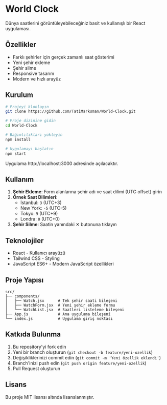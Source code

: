 # World Clock

Dünya saatlerini görüntüleyebileceğiniz basit ve kullanışlı bir React uygulaması.

## Özellikler

- Farklı şehirler için gerçek zamanlı saat gösterimi
- Yeni şehir ekleme
- Şehir silme
- Responsive tasarım
- Modern ve hızlı arayüz

## Kurulum

```bash
# Projeyi klonlayın
git clone https://github.com/TatiMarksman/World-Clock.git

# Proje dizinine gidin
cd World-Clock

# Bağımlılıkları yükleyin
npm install

# Uygulamayı başlatın
npm start
```

Uygulama http://localhost:3000 adresinde açılacaktır.

## Kullanım

1. **Şehir Ekleme**: Form alanlarına şehir adı ve saat dilimi (UTC offset) girin
2. **Örnek Saat Dilimleri**:
   - İstanbul: `3` (UTC+3)
   - New York: `-5` (UTC-5)
   - Tokyo: `9` (UTC+9)
   - Londra: `0` (UTC+0)
3. **Şehir Silme**: Saatin yanındaki ✕ butonuna tıklayın

## Teknolojiler

- React - Kullanıcı arayüzü
- Tailwind CSS - Styling
- JavaScript ES6+ - Modern JavaScript özellikleri

## Proje Yapısı

```
src/
├── components/
│   ├── Watch.jsx      # Tek şehir saati bileşeni
│   ├── WatchForm.jsx  # Yeni şehir ekleme formu
│   └── WatchList.jsx  # Saatleri listeleme bileşeni
├── App.js             # Ana uygulama bileşeni
└── index.js           # Uygulama giriş noktası
```

## Katkıda Bulunma

1. Bu repository'yi fork edin
2. Yeni bir branch oluşturun (`git checkout -b feature/yeni-ozellik`)
3. Değişikliklerinizi commit edin (`git commit -m 'Yeni özellik eklendi'`)
4. Branch'inizi push edin (`git push origin feature/yeni-ozellik`)
5. Pull Request oluşturun

## Lisans

Bu proje MIT lisansı altında lisanslanmıştır.
